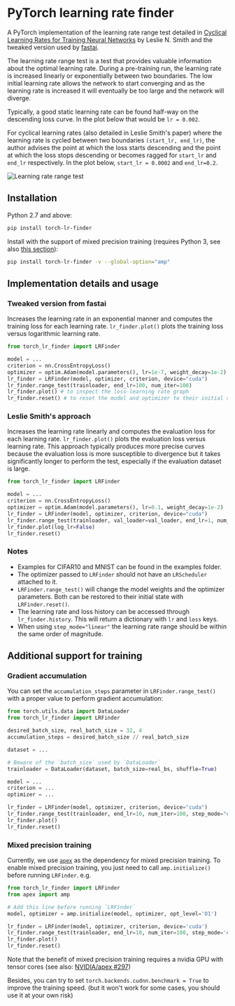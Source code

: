 # PyTorch learning rate finder

A PyTorch implementation of the learning rate range test detailed in [Cyclical Learning Rates for Training Neural Networks](https://arxiv.org/abs/1506.01186) by Leslie N. Smith and the tweaked version used by [fastai](https://github.com/fastai/fastai).

The learning rate range test is a test that provides valuable information about the optimal learning rate. During a pre-training run, the learning rate is increased linearly or exponentially between two boundaries. The low initial learning rate allows the network to start converging and as the learning rate is increased it will eventually be too large and the network will diverge.

Typically, a good static learning rate can be found half-way on the descending loss curve. In the plot below that would be `lr = 0.002`.

For cyclical learning rates (also detailed in Leslie Smith's paper) where the learning rate is cycled between two boundaries `(start_lr, end_lr)`, the author advises the point at which the loss starts descending and the point at which the loss stops descending or becomes ragged for `start_lr` and `end_lr` respectively.  In the plot below, `start_lr = 0.0002` and `end_lr=0.2`.

![Learning rate range test](images/lr_finder_cifar10.png)

## Installation

Python 2.7 and above:

```bash
pip install torch-lr-finder
```

Install with the support of mixed precision training (requires Python 3, see also [this section](#Mixed-precision-training)):

```bash
pip install torch-lr-finder -v --global-option="amp"
```

## Implementation details and usage

### Tweaked version from fastai

Increases the learning rate in an exponential manner and computes the training loss for each learning rate. `lr_finder.plot()` plots the training loss versus logarithmic learning rate.

```python
from torch_lr_finder import LRFinder

model = ...
criterion = nn.CrossEntropyLoss()
optimizer = optim.Adam(model.parameters(), lr=1e-7, weight_decay=1e-2)
lr_finder = LRFinder(model, optimizer, criterion, device="cuda")
lr_finder.range_test(trainloader, end_lr=100, num_iter=100)
lr_finder.plot() # to inspect the loss-learning rate graph
lr_finder.reset() # to reset the model and optimizer to their initial state
```

### Leslie Smith's approach

Increases the learning rate linearly and computes the evaluation loss for each learning rate. `lr_finder.plot()` plots the evaluation loss versus learning rate.
This approach typically produces more precise curves because the evaluation loss is more susceptible to divergence but it takes significantly longer to perform the test, especially if the evaluation dataset is large.

```python
from torch_lr_finder import LRFinder

model = ...
criterion = nn.CrossEntropyLoss()
optimizer = optim.Adam(model.parameters(), lr=0.1, weight_decay=1e-2)
lr_finder = LRFinder(model, optimizer, criterion, device="cuda")
lr_finder.range_test(trainloader, val_loader=val_loader, end_lr=1, num_iter=100, step_mode="linear")
lr_finder.plot(log_lr=False)
lr_finder.reset()
```

### Notes

- Examples for CIFAR10 and MNIST can be found in the examples folder.
- The optimizer passed to `LRFinder` should not have an `LRScheduler` attached to it.
- `LRFinder.range_test()` will change the model weights and the optimizer parameters. Both can be restored to their initial state with `LRFinder.reset()`.
- The learning rate and loss history can be accessed through `lr_finder.history`. This will return a dictionary with `lr` and `loss` keys.
- When using `step_mode="linear"` the learning rate range should be within the same order of magnitude.

## Additional support for training

### Gradient accumulation

You can set the `accumulation_steps` parameter in `LRFinder.range_test()` with a proper value to perform gradient accumulation:

```python
from torch.utils.data import DataLoader
from torch_lr_finder import LRFinder

desired_batch_size, real_batch_size = 32, 4
accumulation_steps = desired_batch_size // real_batch_size

dataset = ...

# Beware of the `batch_size` used by `DataLoader`
trainloader = DataLoader(dataset, batch_size=real_bs, shuffle=True)

model = ...
criterion = ...
optimizer = ...

lr_finder = LRFinder(model, optimizer, criterion, device="cuda")
lr_finder.range_test(trainloader, end_lr=10, num_iter=100, step_mode="exp", accumulation_steps=accumulation_steps)
lr_finder.plot()
lr_finder.reset()
```

### Mixed precision training

Currently, we use [`apex`](https://github.com/NVIDIA/apex) as the dependency for mixed precision training.
To enable mixed precision training, you just need to call `amp.initialize()` before running `LRFinder`. e.g.

```python
from torch_lr_finder import LRFinder
from apex import amp

# Add this line before running `LRFinder`
model, optimizer = amp.initialize(model, optimizer, opt_level='O1')

lr_finder = LRFinder(model, optimizer, criterion, device='cuda')
lr_finder.range_test(trainloader, end_lr=10, num_iter=100, step_mode='exp')
lr_finder.plot()
lr_finder.reset()
```

Note that the benefit of mixed precision training requires a nvidia GPU with tensor cores (see also: [NVIDIA/apex #297](https://github.com/NVIDIA/apex/issues/297))

Besides, you can try to set `torch.backends.cudnn.benchmark = True` to improve the training speed. (but it won't work for some cases, you should use it at your own risk)
